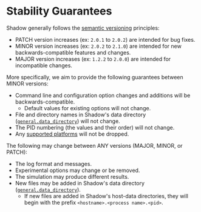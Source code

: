 # Stability Guarantees

Shadow generally follows the [semantic versioning](https://semver.org/)
principles:

- PATCH version increases (ex: `2.0.1` to `2.0.2`) are intended for bug fixes.
- MINOR version increases (ex: `2.0.2` to `2.1.0`) are intended for new
  backwards-compatible features and changes.
- MAJOR version increases (ex: `1.2.2` to `2.0.0`) are intended for
  incompatible changes.

More specifically, we aim to provide the following guarantees between MINOR
versions:

- Command line and configuration option changes and additions will be
  backwards-compatible.
	- Default values for existing options will not change.
- File and directory names in Shadow's data directory
  ([`general.data_directory`](shadow_config_spec.html#generaldata_directory))
  will not change.
- The PID numbering (the values and their order) will not change.
- Any [supported platforms](supported_platforms.html) will not be dropped.

The following may change between ANY versions (MAJOR, MINOR, or PATCH):

- The log format and messages.
- Experimental options may change or be removed.
- The simulation may produce different results.
- New files may be added in Shadow's data directory
  ([`general.data_directory`](shadow_config_spec.html#generaldata_directory)).
	- If new files are added in Shadow's host-data directories, they will begin
	  with the prefix `<hostname>.<process name>.<pid>`.
